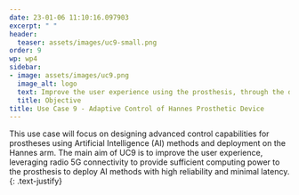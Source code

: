 ```yaml
---
date: 23-01-06 11:10:16.097903
excerpt: " "
header:
  teaser: assets/images/uc9-small.png
order: 9
wp: wp4
sidebar:
- image: assets/images/uc9.png
  image_alt: logo
  text: Improve the user experience using the prosthesis, through the design of advanced control capabilities for prosthetic devices using AI techniques and their deployment on the Hannes arm, leveraging on radio connectivity to provide sufficient computing power.
  title: Objective
title: Use Case 9 - Adaptive Control of Hannes Prosthetic Device
---
```

This use case will focus on designing advanced control capabilities for prostheses using Artificial Intelligence (AI) methods and deployment on the Hannes arm. The main aim of UC9 is to improve the user experience, leveraging radio 5G connectivity to provide sufficient computing power to the prosthesis to deploy AI methods with high reliability and minimal latency.
{: .text-justify}
